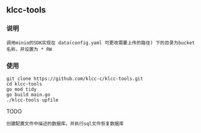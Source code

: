 ## klcc-tools

### 说明

```
调用minio的SDK实现在 data(config.yaml 可更改需要上传的路径) 下的目录为bucket名称，并设置为 * RW
```

### 使用

```
git clone https://github.com/klcc-c/klcc-tools.git
cd klcc-tools
go mod tidy
go build main.go
./klcc-tools upfile
```

TODO

```
创建配置文件中描述的数据库，并执行sql文件恢复数据库
```

